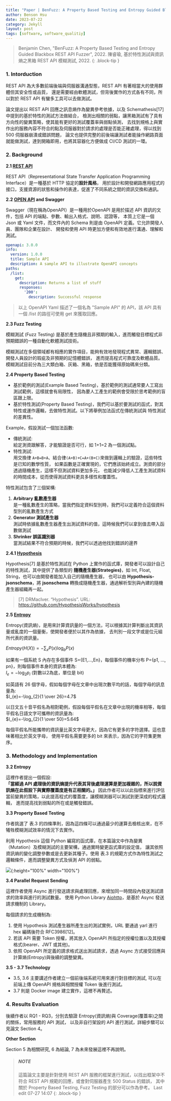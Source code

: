 ```yaml
---
title: "Paper | BenFuzz: A Property Based Testing and Entropy Guided Blackbox REST API Fuzzer"
author: Benson Hsu
date: 2023-07-22
category: Jekyll
layout: post
tags: [software, software_qualitiy]
---
```


> Benjamin Chen, "BenFuzz: A Property Based Testing and Entropy Guided Blackbox REST API Fuzzer", 2022. 
> 陳睿瑜, 基於特性測試與資訊熵之黑箱 REST API 模糊測試, 2022. 
{: .block-tip }

### 1. Intorduction 

REST API 為大多數前端後端與伺服器溝通型態，REST API 有著相當大的使用群體但其安全性或品質，
還是需要經由軟體測試，但背後實作的方式各有不同，所以對於 REST API 有蠻多工具可以去做測試。

論文提出以 REST API 回應之訊息熵作為變異參考依據，以及 Schemathesis[17] 中提到的基於特性的測試方法做結合，
檢測出相關的弱點，讓黑箱測試有了具有方向性的變異策略，使其能有更好的測試覆蓋率與弱點偵測，
去找到規格上與實作出的服務內容不符合的點及伺服器對於請求的處理是否能正確處理，得以找到 500 伺服器崩潰或錯誤問題，
論文也提供完整的前後端讓測試者能操作網路頁面就能做測試，達到開箱即用，也將其容器化方便做成 CI/CD 測試的一環。

### 2. Background

**2.1 [REST API]**

REST API（Representational State Transfer Application Programming Interface）是一種基於 HTTP 協定的**設計風格**，
用於設計和開發網路應用程式的接口，支援資源的狀態和操作的表達，促進了不同系統之間的資訊交換和通訊。

**2.2 [OPEN API] and Swagger**

Swagger（現在稱為OpenAPI）是一種用於OpenAPI 是用於描述 API 資訊的文件，包括 API 的端點、參數、輸出入格式、說明、認證等，
本質上它是一個 Json 或 Yaml 文件，而文件內的 Schema 則是由 OpenAPI 定義。它允許開發人員、團隊和企業在設計、
開發和使用 API 時更加方便和有效地進行溝通、理解和測試。

```yaml
openapi: 3.0.0
info:
  version: 1.0.0
  title: Sample API
  description: A sample API to illustrate OpenAPI concepts
paths:
  /list:
    get:
      description: Returns a list of stuff              
      responses:
        '200':
          description: Successful response
```
> 以上 OpenAPI Yaml 描述了一個名為 "Sample API" 的 API，該 API 具有一個 /list 的路徑可使用 get 來獲取回應。

**2.3 Fuzz Testing**

模糊測試 (Fuzz Testing) 是基於產生隨機且非預期的輸入，進而觸發目標程式非預期錯誤的一種自動化軟體測試技術。

模糊測試在多個領域都有相應的實作項目，能夠有效地發現程式異常、邏輯錯誤、開發人員設計的瑕疵及非預期的記憶體錯誤，
進而提高程式可靠度及軟體品質。模糊測試目前分為三大類白箱、灰箱、黑箱，依是否能獲得原始碼來分類。

**2.4 Property Based Testing**

-   基於範例的測試(Example Based Testing)，基於範例的測試通常要人工寫出測試範例，這樣就會有局限性，
因為要人工產生的範例會受限於思考範例的盲區跟上限。
-   基於特性測試(Property Based Testing)，我們可以基於要測試的函式，對其特性或運作邏輯，去做特性測試。以下將舉例加法函式在傳統測試與
特性測試的差異性。

Example，假設測試一個加法函數:  
-   傳統測試:  
給定測資跟解答，才能驗證是否可行，如 1+1=2 為一個測試點。
-   特性測試:  
用交換律 `A+B=B+A`、結合律`(A+B)+C=A+(B+C)`來做到邏輯上的驗證，這些特性是已知的數學性質，
如果函數是正確實現的，它們應該始終成立。測資的部分透過隨機產生，這樣不但測試資料更加多元，
也能減少降低人工產生測試資料的時間成本，從而使得測試資料更具多樣性和覆蓋性。

特性測試包含了三個架構:  
1. **Arbitrary 亂數產生器**  
是一種亂數產生的策略，當我們指定資料型別時，我們可以定義符合這個資料型別的亂數產生方式
2. **Generator 測試產生器**  
測試時依據亂數產生器產生出測試資料的值，這時候我們可以拿到值去帶入函數做測試
3. **Shrinker 誤區識別器**  
當測試結果不符合預期的時候，我們可以透過他找到錯誤的邊界

**2.4.1 [Hypothesis]**

Hypothesis[7] 是基於特性測試在 Python 上實作的函式庫，開發者可以設計自己的特性測試，其中提供了各類型的
**隨機產生器(Strategies)**，如 Int, Float, String，也可以由開發者能加入自己的隨機產生器，
也可以由 **Hypothesis-jsonschema**，將 **jsonschema** 轉換成隨機產生器，通過解析型別與內建的隨機產生器組織再一起。

> [7] DRMacIver. “Hypothesis”. URL: https://github.com/HypothesisWorks/hypothesis

**2.5 [Entropy](資訊熵)**

Entropy(資訊熵)，是用來計算資訊量的一個方法，可以根據其計算判斷出其資訊量或亂度的一個量衡，使開發者便於以其作為依據，
去判別一段文字或是位元組所代表的資訊量。

$Entropy (H(X)) = - \sum_{x} P(x) \log_{b} P(x)$

如果有一個系統 S 內存在多個事件 S={E1,...,En}，每個事件的機率分布 P={p1, ..., pn}，則每個事件本身的資訊本體為:  
$I_{e} = -\log_{2}{p_{i}}$ (對數以2為底，單位是 bit)

如英語有 26 個字母，假如每個字母在文章中出現次數平均的話，每個字母的訊息量為:  
$I_{e}=-\log_{2}{1 \over 26}=4.7$

以日文五十音平假名為相對範例，假設每個平假名在文章中出現的機率相等，每個平假名日語文字可攜帶的資訊量為:  
$I_{e}=-\log_{2}{1 \over 50}=5.64$

每個平假名所能攜帶的資訊量比英文字母更大，因為它有更多的字符選擇。這也意味著相比於英文字母，
使用平假名需要更多的 bit 來表示，因為它的字符集更無序。

### 3. Methodology and Implementation

**3.2 Entropy**

這裡作者提出一個假設:  
**「當經過 API 處理後的資訊熵提升代表其背後處理運算是更加複雜的，所以說資訊熵在此假設下與實際覆蓋度是有正相關的。」**
因此作者可以以此指標來進行評估當前變異的策略，以此提高程式的覆蓋度，讓模糊測器可以測試到更深成的程式邏輯，
進而提高找到弱點的所在或是觸發錯誤。

**3.3 Property Based Testing**

作者挑選了 表.3 的四條準則，因為這四條可以通過最少的運算去檢核出來，在不犧牲模糊測試效率的情況下去實作。

利用 Hypothesis 這個 Python 編寫的函式庫，在本篇論文中作為變異（Mutation）及模糊測試的主要架構，通過實時變更函式庫的設定值，
讓其依照資訊熵的變化調整參數或是去更新其種子。使用 表.3 的規範方式作為特性測試之邏輯條件，進而調整變異方式及偵測 API 的弱點。

![](../assets/image/2023/07-22-property_based_testing_entropy_guided_backbox_REST_API_fuzzer/1.png){:height="100%" width="100%"}

**3.4 Parallel Request Sending**

這裡作者使用 Async 進行發送請求與處理回應，來增加同一時間段內發送測試請求的效率與進行的測試數量。
使用 Python Library [Aiohttp]，是基於 Async 發送請求機制的 Library。

每個請求的生成機制為:  
1.  使用 Hypothesis 測試產生器所產生出的測試實例，URL 要通過 yarl 進行 hex 編碼後符合 RFC3986[12]。
2.  若該 API 需要 Token 授權，將其放入 OpenAPI 所指定的授權位置以及其授權格式(bearer、JWT 或其他)。
3.  依照 OpenAPI 所定義的請求格式送出測試請求，透過 Async 方式接受回應與計算熵(Entropy)與後續的調整變異。

**3.5 - 3.7 Technology**

- 3.5, 3.6 主要講述作者建立一個前後端系統可用來進行對目標的測試, 可以在前端上傳 OpenAPI 規格與相關授權 Token 後進行測試。  
- 3.7 則是 Docker image 建立實作，這裡不再贅述。

### 4. Results Evaluation

<!-- 預留標題，日後若要詳細補充可用 -->
<!-- **4.1 RQ1 Analysis of the Relationship Between Coverage and Information Entropy** -->

後續作者以 RQ1 - RQ3，分別去驗證 Entropy(資訊熵)與 Coverage(覆蓋率)之間的關係，常用服務的 API 測試，
以及非自行架設的 API 進行測試，詳細步驟可以見論文 Section 4。

**Other Section**

Section 5 為相關研究, 6 為結論, 7 為未來發展這裡不再說明。

> ##### NOTE
> 這篇論文主要是針對使用 REST API 服務的框架進行測試，以找出框架中不符合 REST API 規範的回應，或會對伺服器產生 500 Status 的錯誤，
> 其中關於 Property Based Testing, Fuzz Testing 的部分可以作為參考。
> Last edit 07-27 14:07
{: .block-tip }

[REST API]: https://en.wikipedia.org/wiki/Representational_state_transfer
[OPEN API]: https://en.wikipedia.org/wiki/OpenAPI_Specification
[Hypothesis]: https://hypothesis.readthedocs.io/en/latest/index.html
[Entropy]: https://en.wikipedia.org/wiki/Entropy_(information_theory)
[Aiohttp]: https://docs.aiohttp.org/en/stable/